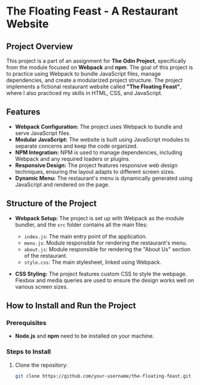 # The Floating Feast - A Restaurant Website

## Project Overview

This project is a part of an assignment for **The Odin Project**, specifically from the module focused on **Webpack** and **npm**. The goal of this project is to practice using Webpack to bundle JavaScript files, manage dependencies, and create a modularized project structure. The project implements a fictional restaurant website called **"The Floating Feast"**, where I also practiced my skills in HTML, CSS, and JavaScript.

## Features

- **Webpack Configuration:** The project uses Webpack to bundle and serve JavaScript files.
- **Modular JavaScript:** The website is built using JavaScript modules to separate concerns and keep the code organized.
- **NPM Integration:** NPM is used to manage dependencies, including Webpack and any required loaders or plugins.
- **Responsive Design:** The project features responsive web design techniques, ensuring the layout adapts to different screen sizes.
- **Dynamic Menu:** The restaurant's menu is dynamically generated using JavaScript and rendered on the page.

## Structure of the Project

- **Webpack Setup:** The project is set up with Webpack as the module bundler, and the `src` folder contains all the main files:
  - `index.js`: The main entry point of the application.
  - `menu.js`: Module responsible for rendering the restaurant's menu.
  - `about.js`: Module responsible for rendering the "About Us" section of the restaurant.
  - `style.css`: The main stylesheet, linked using Webpack.
  
- **CSS Styling:** The project features custom CSS to style the webpage. Flexbox and media queries are used to ensure the design works well on various screen sizes.

## How to Install and Run the Project

### Prerequisites

- **Node.js** and **npm** need to be installed on your machine.

### Steps to Install

1. Clone the repository:
   ```bash
   git clone https://github.com/your-username/the-floating-feast.git
